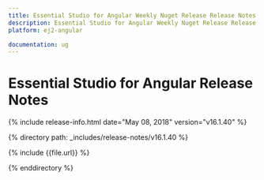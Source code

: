 ```yaml
---
title: Essential Studio for Angular Weekly Nuget Release Release Notes  
description: Essential Studio for Angular Weekly Nuget Release Release Notes  
platform: ej2-angular

documentation: ug
---
```


# Essential Studio for  Angular  Release Notes  

{% include release-info.html date="May 08, 2018"  version="v16.1.40" %} 

{% directory path: _includes/release-notes/v16.1.40 %}

{% include {{file.url}} %}

{% enddirectory %}
